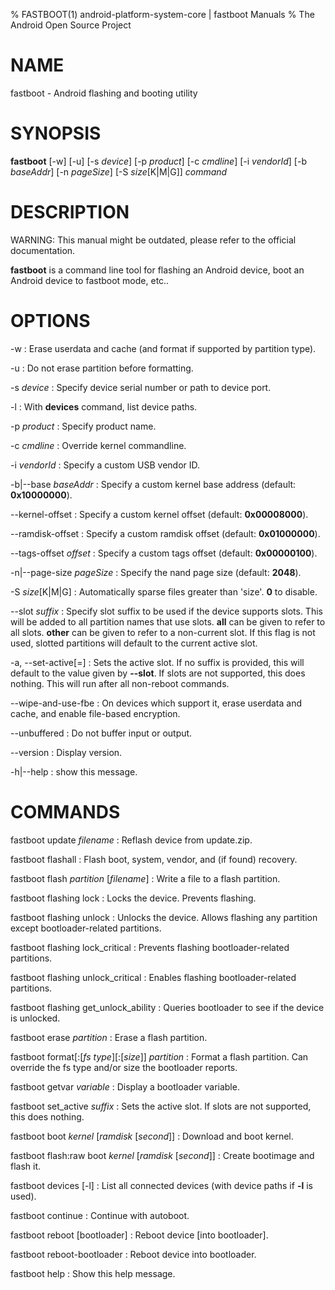% FASTBOOT(1) android-platform-system-core | fastboot Manuals
% The Android Open Source Project

# NAME

fastboot - Android flashing and booting utility

# SYNOPSIS

**fastboot** [-w] [-u] [-s _device_] [-p _product_] [-c _cmdline_] [-i _vendorId_] [-b _baseAddr_] [-n _pageSize_] [-S _size_[K|M|G]] _command_

# DESCRIPTION

WARNING: This manual might be outdated, please refer to the official
documentation.

**fastboot** is a command line tool for flashing an Android device, boot an
Android device to fastboot mode, etc..

# OPTIONS

-w
: Erase userdata and cache (and format if supported by partition type).

-u
: Do not erase partition before formatting.

-s _device_
: Specify device serial number or path to device port.

-l
: With **devices** command, list device paths.

-p _product_
: Specify product name.

-c _cmdline_
: Override kernel commandline.

-i _vendorId_
: Specify a custom USB vendor ID.

-b|--base _baseAddr_
: Specify a custom kernel base address (default: **0x10000000**).

--kernel-offset
: Specify a custom kernel offset (default: **0x00008000**).

--ramdisk-offset
: Specify a custom ramdisk offset (default: **0x01000000**).

--tags-offset _offset_
: Specify a custom tags offset (default: **0x00000100**).

-n|--page-size _pageSize_
: Specify the nand page size (default: **2048**).

-S _size_[K|M|G]
: Automatically sparse files greater than 'size'. **0** to disable.

--slot _suffix_
: Specify slot suffix to be used if the device supports slots. This will be
  added to all partition names that use slots. **all** can be given to refer to
  all slots. **other** can be given to refer to a non-current slot. If this flag
  is not used, slotted partitions will default to the current active slot.

-a, --set-active[=<suffix>]
: Sets the active slot. If no suffix is provided, this will default to the value
  given by **--slot**. If slots are not supported, this does nothing. This will
  run after all non-reboot commands.

--wipe-and-use-fbe
: On devices which support it, erase userdata and cache, and enable file-based
  encryption.

--unbuffered
: Do not buffer input or output.

--version
: Display version.

-h|--help
: show this message.

# COMMANDS

fastboot update _filename_
: Reflash device from update.zip.

fastboot flashall
: Flash boot, system, vendor, and (if found) recovery.

fastboot flash _partition_ [_filename_]
: Write a file to a flash partition.

fastboot flashing lock
: Locks the device. Prevents flashing.

fastboot flashing unlock
: Unlocks the device. Allows flashing any partition except bootloader-related
  partitions.

fastboot flashing lock_critical
: Prevents flashing bootloader-related partitions.

fastboot flashing unlock_critical
: Enables flashing bootloader-related partitions.

fastboot flashing get_unlock_ability
: Queries bootloader to see if the device is unlocked.

fastboot erase _partition_
: Erase a flash partition.

fastboot format[:[_fs type_][:[_size_]] _partition_
: Format a flash partition. Can override the fs type and/or size the bootloader
  reports.

fastboot getvar _variable_
: Display a bootloader variable.

fastboot set_active _suffix_
: Sets the active slot. If slots are not supported, this does nothing.

fastboot boot _kernel_ [_ramdisk_ [_second_]]
: Download and boot kernel.

fastboot flash:raw boot _kernel_ [_ramdisk_ [_second_]]
: Create bootimage and flash it.

fastboot devices [-l]
: List all connected devices (with device paths if **-l** is used).

fastboot continue
: Continue with autoboot.

fastboot reboot [bootloader]
: Reboot device [into bootloader].

fastboot reboot-bootloader
: Reboot device into bootloader.

fastboot help
: Show this help message.